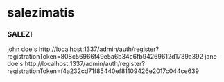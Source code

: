 # salezimatis
### SALEZI

john doe's http://localhost:1337/admin/auth/register?registrationToken=808c56966f49e5a6b34c6fb94269612d1739a392
jane doe's http://localhost:1337/admin/auth/register?registrationToken=f4a232cd71f85440ef81109426e2017c044ce639